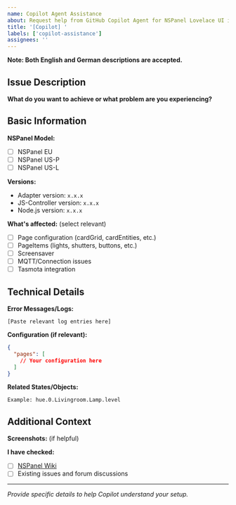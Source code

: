 ```yaml
---
name: Copilot Agent Assistance
about: Request help from GitHub Copilot Agent for NSPanel Lovelace UI issues
title: '[Copilot] '
labels: ['copilot-assistance']
assignees: ''
---
```


**Note: Both English and German descriptions are accepted.**

<!-- This template helps you provide the essential information for successful Copilot Agent processing. -->

## Issue Description
**What do you want to achieve or what problem are you experiencing?**
<!-- Provide a clear, concise description -->

## Basic Information
**NSPanel Model:**
- [ ] NSPanel EU
- [ ] NSPanel US-P  
- [ ] NSPanel US-L

**Versions:**
- Adapter version: `x.x.x`
- JS-Controller version: `x.x.x` <!-- get with: iobroker -v -->
- Node.js version: `x.x.x` <!-- get with: node -v -->

**What's affected:** (select relevant)
- [ ] Page configuration (cardGrid, cardEntities, etc.)
- [ ] PageItems (lights, shutters, buttons, etc.)
- [ ] Screensaver
- [ ] MQTT/Connection issues
- [ ] Tasmota integration

## Technical Details
**Error Messages/Logs:**
```
[Paste relevant log entries here]
```

**Configuration (if relevant):**
```json
{
  "pages": [
    // Your configuration here
  ]
}
```

**Related States/Objects:**
```
Example: hue.0.Livingroom.Lamp.level
```

## Additional Context
**Screenshots:** (if helpful)
<!-- Attach screenshots of NSPanel display or admin interface -->

**I have checked:**
- [ ] [NSPanel Wiki](https://github.com/ticaki/ioBroker.nspanel-lovelace-ui/wiki)
- [ ] Existing issues and forum discussions

---
*Provide specific details to help Copilot understand your setup.*